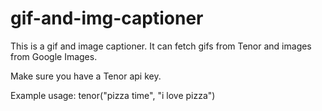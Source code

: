 # gif-and-img-captioner
This is a gif and image captioner.
It can fetch gifs from Tenor and images from Google Images.

Make sure you have a Tenor api key.

Example usage: tenor("pizza time", "i love pizza")
